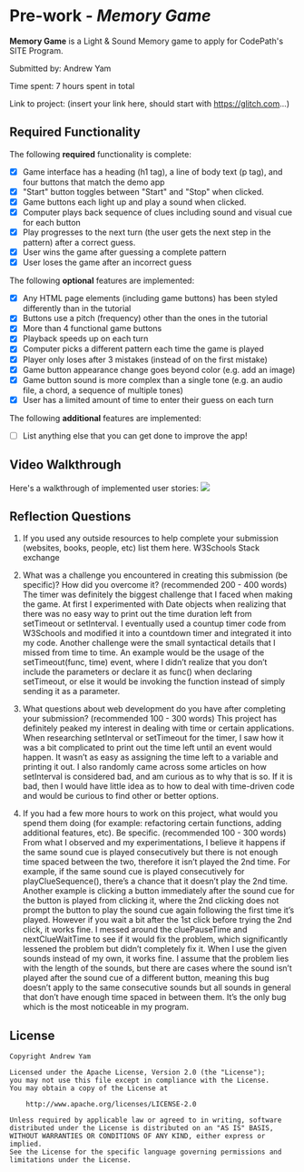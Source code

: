 # Pre-work - *Memory Game*

**Memory Game** is a Light & Sound Memory game to apply for CodePath's SITE Program. 

Submitted by: Andrew Yam

Time spent: 7 hours spent in total

Link to project: (insert your link here, should start with https://glitch.com...)

## Required Functionality

The following **required** functionality is complete:

* [x] Game interface has a heading (h1 tag), a line of body text (p tag), and four buttons that match the demo app
* [x] "Start" button toggles between "Start" and "Stop" when clicked. 
* [x] Game buttons each light up and play a sound when clicked. 
* [x] Computer plays back sequence of clues including sound and visual cue for each button
* [x] Play progresses to the next turn (the user gets the next step in the pattern) after a correct guess. 
* [x] User wins the game after guessing a complete pattern
* [x] User loses the game after an incorrect guess

The following **optional** features are implemented:

* [x] Any HTML page elements (including game buttons) has been styled differently than in the tutorial
* [x] Buttons use a pitch (frequency) other than the ones in the tutorial
* [x] More than 4 functional game buttons
* [x] Playback speeds up on each turn
* [x] Computer picks a different pattern each time the game is played
* [x] Player only loses after 3 mistakes (instead of on the first mistake)
* [x] Game button appearance change goes beyond color (e.g. add an image)
* [x] Game button sound is more complex than a single tone (e.g. an audio file, a chord, a sequence of multiple tones)
* [x] User has a limited amount of time to enter their guess on each turn

The following **additional** features are implemented:

- [ ] List anything else that you can get done to improve the app!

## Video Walkthrough

Here's a walkthrough of implemented user stories:
![](your-link-here)


## Reflection Questions
1. If you used any outside resources to help complete your submission (websites, books, people, etc) list them here. 
W3Schools
Stack exchange

2. What was a challenge you encountered in creating this submission (be specific)? How did you overcome it? (recommended 200 - 400 words) 
The timer was definitely the biggest challenge that I faced when making the game. At first I experimented with Date objects when realizing that there was no easy way to print out the time duration left from setTimeout or setInterval. I eventually used a countup timer code from W3Schools and modified it into a countdown timer and integrated it into my code. Another challenge were the small syntactical details that I missed from time to time. An example would be the usage of the setTimeout(func, time) event, where I didn’t realize that you don’t include the parameters or declare it as func() when declaring setTimeout, or else it would be invoking the function instead of simply sending it as a parameter. 

3. What questions about web development do you have after completing your submission? (recommended 100 - 300 words) 
This project has definitely peaked my interest in dealing with time or certain applications. When researching setInterval or setTimeout for the timer, I saw how it was a bit complicated to print out the time left until an event would happen. It wasn’t as easy as assigning the time left to a variable and printing it out. I also randomly came across some articles on how setInterval is considered bad, and am curious as to why that is so. If it is bad, then I would have little idea as to how to deal with time-driven code and would be curious to find other or better options. 

4. If you had a few more hours to work on this project, what would you spend them doing (for example: refactoring certain functions, adding additional features, etc). Be specific. (recommended 100 - 300 words) 
From what I observed and my experimentations, I believe it happens if the same sound cue is played consecutively but there is not enough time spaced between the two, therefore it isn’t played the 2nd time. For example, if the same sound cue is played consecutively for playClueSequence(), there’s a chance that it doesn’t play the 2nd time. Another example is clicking a button immediately after the sound cue for the button is played from clicking it, where the 2nd clicking does not prompt the button to play the sound cue again following the first time it’s played. However if you wait a bit after the 1st click before trying the 2nd click, it works fine. I messed around the cluePauseTime and nextClueWaitTime to see if it would fix the problem, which significantly lessened the problem but didn’t completely fix it. When I use the given sounds instead of my own, it works fine. I assume that the problem lies with the length of the sounds, but there are cases where the sound isn’t played after the sound cue of a different button, meaning this bug doesn’t apply to the same consecutive sounds but all sounds in general that don’t have enough time spaced in between them. It’s the only bug which is the most noticeable in my program. 



## License

    Copyright Andrew Yam

    Licensed under the Apache License, Version 2.0 (the "License");
    you may not use this file except in compliance with the License.
    You may obtain a copy of the License at

        http://www.apache.org/licenses/LICENSE-2.0

    Unless required by applicable law or agreed to in writing, software
    distributed under the License is distributed on an "AS IS" BASIS,
    WITHOUT WARRANTIES OR CONDITIONS OF ANY KIND, either express or implied.
    See the License for the specific language governing permissions and
    limitations under the License.